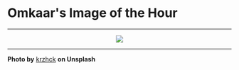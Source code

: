# Omkaar's Image of the Hour

---

<div align="center">

<a href="https://unsplash.com/photos/woman-walks-by-a-reflective-street-scene-TuGuwLePRbM">
  <img src="https://images.unsplash.com/photo-1749843990645-e3f0c3e02a1a?crop=entropy&cs=tinysrgb&fit=max&fm=jpg&ixid=M3w3NjA2Nzh8MHwxfHJhbmRvbXx8fHx8fHx8fDE3NTE3NjAwMDB8&ixlib=rb-4.1.0&q=80&w=1080" style="max-width:100%; height:auto;">
</a>



</div>

---

**Photo by** [krzhck](https://unsplash.com/@krzhck) **on Unsplash**
